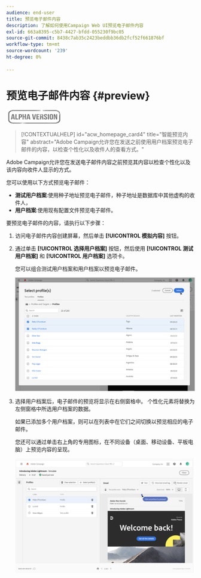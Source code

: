 ```yaml
---
audience: end-user
title: 预览电子邮件内容
description: 了解如何使用Campaign Web UI预览电子邮件内容
exl-id: 663a8395-c5b7-4427-bfdd-055230f9bc05
source-git-commit: 8438c7ab35c2423beddbb36db2fcf52f661876bf
workflow-type: tm+mt
source-wordcount: '239'
ht-degree: 0%

---
```


# 预览电子邮件内容 {#preview}

![](../assets/do-not-localize/badge.png)

>[!CONTEXTUALHELP]
>id="acw_homepage_card4"
>title="智能预览内容"
>abstract="Adobe Campaign允许您在发送之前使用用户档案预览电子邮件的内容，以检查个性化以及收件人的查看方式。"

Adobe Campaign允许您在发送电子邮件内容之前预览其内容以检查个性化以及该内容向收件人显示的方式。

您可以使用以下方式预览电子邮件：

* **测试用户档案**:使用种子地址预览电子邮件，种子地址是数据库中其他虚构的收件人，
* **用户档案**:使用现有配置文件预览电子邮件。

要预览电子邮件的内容，请执行以下步骤：

1. 访问电子邮件内容创建屏幕，然后单击 **[!UICONTROL 模拟内容]** 按钮。

1. 通过单击 **[!UICONTROL 选择用户档案]** 按钮，然后使用 **[!UICONTROL 测试用户档案]** 和 **[!UICONTROL 用户档案]** 选项卡。

   您可以组合测试用户档案和用户档案以预览电子邮件。

   ![](assets/preview-profile.png)

1. 选择用户档案后，电子邮件的预览将显示在右侧窗格中。 个性化元素将替换为左侧窗格中所选用户档案的数据。

   如果已添加多个用户档案，则可以在列表中在它们之间切换以预览相应的电子邮件。

   您还可以通过单击右上角的专用图标，在不同设备（桌面、移动设备、平板电脑）上预览内容的呈现。

   ![](assets/preview.png)
